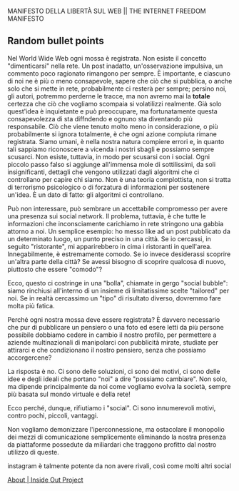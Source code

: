 MANIFESTO DELLA LIBERTÀ SUL WEB || THE INTERNET FREEDOM MANIFESTO

## Random bullet points

Nel World Wide Web ogni mossa è registrata. Non esiste il concetto "dimenticarsi" nella rete. Un post inadatto, un'osservazione impulsiva, un commento poco ragionato rimangono per sempre. È importante, e ciascuno di noi ne è più o meno consapevole, sapere che ciò che si pubblica, o anche solo che si mette in rete, probabilmente ci resterà per sempre; persino noi, gli autori, potremmo perderne le tracce, ma non avremo mai la **totale** certezza che ciò che vogliamo scompaia si volatilizzi realmente. Già solo quest'idea è inquietante e può preoccupare, ma fortunatamente questa consapevolezza di sta diffndendo e ognuno sta diventando più responsabile. Ciò che viene tenuto molto meno in considerazione, o più probabilmente si ignora totalmente, è che ogni azione compiuta rimane registrata. Siamo umani, è nella nostra natura compiere errori e, in quanto tali sappiamo riconoscere a vicenda i nostri sbagli e possiamo sempre scusarci. Non esiste, tuttavia, in modo per scusarsi con i social. Ogni piccolo passo falso si aggiunge all'immensa mole di sottilissimi, da soli insignificanti, dettagli che vengono utilizzati dagli algoritmi che ci controllano per capire chi siamo. Non è una teoria complottista, non si tratta di terrorismo psicologico o di forzatura di informazioni per sostenere un'idea. È un dato di fatto: gli algoritmi ci controllano.

Può non interessare, può sembrare un accettabile compromesso per avere una presenza sui social network. Il problema, tuttavia, è che tutte le informazioni che inconsciamente carichiamo in rete stringono una gabbia attorno a noi. Un semplice esempio: ho messo like ad un post pubblicato da un determinato luogo, un punto preciso in una città. Se io cercassi, in seguito "ristorante", mi apparirebbero in cima i ristoranti in quell'area. Innegabilmente, è estremamente comodo. Se io invece desiderassi scoprire un'altra parte della città? Se avessi bisogno di scoprire qualcosa di nuovo, piuttosto che essere "comodo"?

Ecco, questo ci costringe in una "bolla", chiamate in gergo "social bubble": siamo rinchiusi all'interno di un insieme di limitatissime scelte "tailored" per noi. Se in realtà cercassimo un "tipo" di risultato diverso, dovremmo fare molta più fatica.

Perché ogni nostra mossa deve essere registrata? È davvero necessario che pur di pubblicare un pensiero o una foto ed esere letti da più persone possibile dobbiamo cedere in cambio il nostro profilo, per permettere a aziende multinazionali di manipolarci con pubblicità mirate, studiate per attirarci e che condizionano il nostro pensiero, senza che possiamo accorgercene?

La risposta è no. Ci sono delle soluzioni, ci sono dei motivi, ci sono delle idee e degli ideali che portano "noi" a dire "possiamo cambiare". Non solo, ma dipende principalmente da noi come vogliamo evolva la società, sempre più basata sul mondo virtuale e della rete!

Ecco perché, dunque, rifiutiamo i "social". Ci sono innumerevoli motivi, contro pochi, piccoli, vantaggi.









Non vogliamo demonizzare l'iperconnessione, ma ostacolare il monopolio dei mezzi di comunicazione semplicemente eliminando la nostra presenza da piattaforme possedute da miliardari che traggono profitto dal nostro utilizzo di queste.

instagram è talmente potente da non avere rivali, così come molti altri social

[About | Inside Out Project](https://www.insideoutproject.net/en/about)